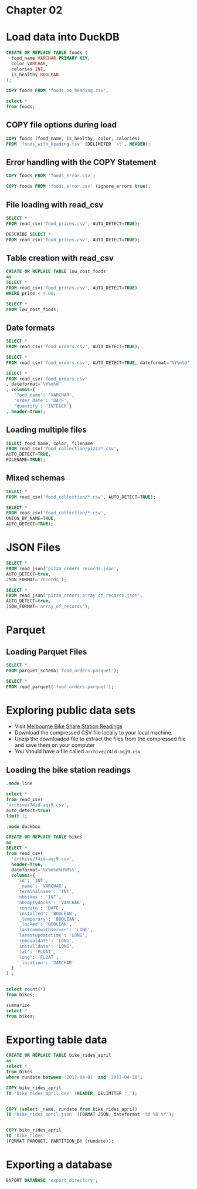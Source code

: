 # Chapter 02

# Load data into DuckDB 


```sql
CREATE OR REPLACE TABLE foods (
  food_name VARCHAR PRIMARY KEY, 
  color VARCHAR,
  calories INT, 
  is_healthy BOOLEAN
);

COPY foods FROM 'foods_no_heading.csv';

select * 
from foods;
```

## COPY file options during load

```sql
COPY foods (food_name, is_healthy, color, calories)  
FROM 'foods_with_heading.tsv' (DELIMITER '\t', HEADER);
```


## Error handling with the COPY Statement

```sql
COPY foods FROM 'foods_error.csv';

COPY foods FROM 'foods_error.csv' (ignore_errors true);
```


## File loading with read_csv

```sql
SELECT * 
FROM read_csv('food_prices.csv', AUTO_DETECT=TRUE);

DESCRIBE SELECT * 
FROM read_csv('food_prices.csv', AUTO_DETECT=TRUE);
```

## Table creation with read_csv

```sql
CREATE OR REPLACE TABLE low_cost_foods 
as 
SELECT * 
FROM read_csv('food_prices.csv', AUTO_DETECT=TRUE) 
WHERE price < 4.00;

SELECT * 
FROM low_cost_foods;
```

## Date formats 

```sql
SELECT * 
FROM read_csv('food_orders.csv', AUTO_DETECT=TRUE);

SELECT * 
FROM read_csv('food_orders.csv', AUTO_DETECT=TRUE, dateformat='%Y%m%d');

SELECT * 
FROM read_csv('food_orders.csv'
, dateformat='%Y%m%d'
, columns={
   'food_name': 'VARCHAR', 
   'order_date': 'DATE', 
   'quantity': 'INTEGER'}
, header=true);
```

## Loading multiple files

```sql
SELECT food_name, color, filename   
FROM read_csv('food_collection/pizza*.csv', 
AUTO_DETECT=TRUE, 
FILENAME=TRUE);
```

## Mixed schemas

```sql
SELECT *  
FROM read_csv('food_collection/*.csv', AUTO_DETECT=TRUE);

SELECT *  
FROM read_csv('food_collection/*.csv', 
UNION_BY_NAME=TRUE, 
AUTO_DETECT=TRUE);
```


# JSON Files

```sql
SELECT *  
FROM read_json('pizza_orders_records.json',  
AUTO_DETECT=true,
JSON_FORMAT='records');

SELECT *
FROM read_json('pizza_orders_array_of_records.json',
AUTO_DETECT=true,
JSON_FORMAT='array_of_records');
```

# Parquet


## Loading Parquet Files

```sql
SELECT * 
FROM parquet_schema('food_orders.parquet');

SELECT *
FROM read_parquet('food_orders.parquet');
```


# Exploring public data sets

- Visit  [Melbourne Bike Share Station Readings](https://data.melbourne.vic.gov.au/explore/dataset/melbourne-bike-share-station-readings-2011-2017/information/)
- Download the compressed CSV file locally to your local machine.
- Unzip the downloaded file to extract the files from the compressed file and save them on your computer
- You should have a file called `archive/74id-aqj9.csv` 

## Loading the bike station readings

```sql
.mode line

select *
from read_csv(
'archive/74id-aqj9.csv',
auto_detect=true)
limit 1;

.mode duckbox

CREATE OR REPLACE TABLE bikes
as
SELECT * 
from read_csv(
  'archive/74id-aqj9.csv', 
  header=True, 
  dateformat='%Y%m%d%H%M%S',
  columns={
    'id': 'INT', 
    '_name': 'VARCHAR',
    'terminalname': 'INT',
    'nbbikes': 'INT',
    'nbemptydocks': 'VARCHAR',
    'rundate': 'DATE',
    'installed': 'BOOLEAN',
    '_temporary': 'BOOLEAN',
    '_locked': 'BOOLEAN',
    'lastcommwithserver': 'LONG',
    'latestupdatetime': 'LONG',
    'removaldate': 'LONG',
    'installdate': 'LONG',
    'lat': 'FLOAT',
    'long': 'FLOAT',
    '_location': 'VARCHAR'
  }
) ;


select count(*)
from bikes;

summarize 
select *  
from bikes;
```

# Exporting table data

```sql
CREATE OR REPLACE TABLE bike_rides_april 
as 
select * 
from bikes 
where rundate between '2017-04-01' and '2017-04-30';

COPY bike_rides_april
TO 'bike_rides_april.csv' (HEADER, DELIMITER ',');


COPY (select _name, rundate from bike_rides_april)
TO 'bike_rides_april.json' (FORMAT JSON, dateformat '%d %B %Y');


COPY bike_rides_april 
TO 'bike_rides' 
(FORMAT PARQUET, PARTITION_BY (rundate));
```

# Exporting a database

```sql
EXPORT DATABASE 'export_directory';
```